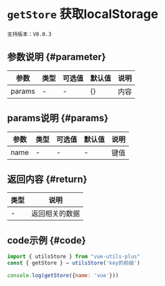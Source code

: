 # `getStore` 获取localStorage

`支持版本：V0.0.3`


## 参数说明 {#parameter}

| 参数     | 类型  | 可选值 | 默认值 | 说明  |
|--------|-----|-----|-----|-----|
| params | -   | -   | {}  | 内容  |

## params说明 {#params}

| 参数      | 类型  | 可选值 | 默认值 | 说明  |
|---------|-----|-----|-----|-----|
| name    | -   | -   | -   | 键值  |



## 返回内容 {#return}

| 类型  | 说明      |
|-----|---------|
| -   | 返回相关的数据 |


## code示例 {#code}

```javascript
import { utilsStore } from "vue-utils-plus"
const { getStore } = utilsStore('key的前缀')

console.log(getStore({name: 'vue'}))
```
